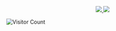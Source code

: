 


<p align="center">
  <a href="https://github.com/DenverCoder1/github-readme-streak-stats">
   <img src="https://streak-stats.demolab.com/?user=joinemm&theme=elegant&hide_border=true&date_format=M%20j%5B%2C%20Y%5D&background=0D1117ff">
  </a>
  
  <a href="https://github.com/anuraghazra/github-readme-stats">
    <img src="https://github-readme-stats-git-masterrstaa-rickstaa.vercel.app/api/top-langs/?username=joinemm&hide_title=true&theme=github_dark&border_radius=10&layout=default&langs_count=6&line_height=28&hide_border=true" />
  </a>
</p>

![Visitor Count](https://profile-counter.glitch.me/joinemm/count.svg)
